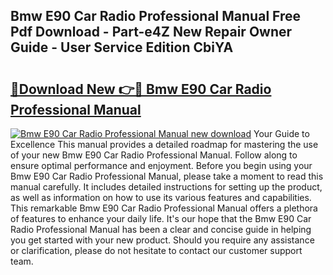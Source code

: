 ## Bmw E90 Car Radio Professional Manual Free Pdf Download - Part-e4Z New Repair Owner Guide - User Service Edition CbiYA

# <h2><a href="http://bc74990.oget.top/?id=Bmw+E90+Car+Radio+Professional+Manual">🔗Download New 👉🔴 Bmw E90 Car Radio Professional Manual</a></h2>

[![Bmw E90 Car Radio Professional Manual new download](https://i.imgur.com/5g1atiW.png)](http://bc74990.oget.top/?id=Bmw+E90+Car+Radio+Professional+Manual)
Your Guide to Excellence This manual provides a detailed roadmap for mastering the use of your new Bmw E90 Car Radio Professional Manual. Follow along to ensure optimal performance and enjoyment. Before you begin using your Bmw E90 Car Radio Professional Manual, please take a moment to read this manual carefully. It includes detailed instructions for setting up the product, as well as information on how to use its various features and capabilities. This remarkable Bmw E90 Car Radio Professional Manual offers a plethora of features to enhance your daily life. It's our hope that the Bmw E90 Car Radio Professional Manual has been a clear and concise guide in helping you get started with your new product. Should you require any assistance or clarification, please do not hesitate to contact our customer support team.
